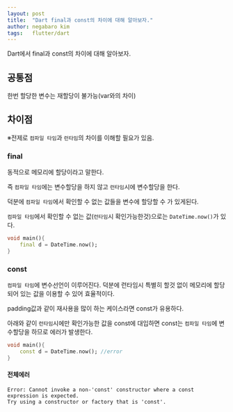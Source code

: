 ```yaml
---
layout: post
title:  "Dart final과 const의 차이에 대해 알아보자."
author: negabaro kim
tags:	flutter/dart
---
```


Dart에서 final과 const의 차이에 대해 알아보자.


## 공통점

한번 할당한 변수는 재할당이 불가능(var와의 차이)

## 차이점

※전제로 `컴파일 타임`과 `런타임`의 차이를 이해할 필요가 있음.

### final

동적으로 메모리에 할당이라고 말한다.

즉 `컴파일 타임`에는 변수할당을 하지 않고 `런타임`시에 변수할당을 한다.

덕분에 `컴파일 타임`에서 확인할 수 없는 값들을 변수에 할당할 수 가 있게된다.


`컴파일 타임`에서 확인할 수 없는 값(`런타임`시 확인가능한것)으로는 `DateTime.now()`가 있다.

```dart
void main(){
    final d = DateTime.now();
}
```



### const

`컴파일 타임`에 변수선언이 이루어진다. 덕분에 런타임시 특별히 할것 없이 메모리에 할당되어 있는 값을 이용할 수 있어 효율적이다.

padding값과 같이 재사용을 많이 하는 케이스라면 const가 유용하다.


아래와 같이 `런타임`시에만 확인가능한 값을 const에 대입하면 const는 `컴파일 타임`에 변수할당을 하므로 에러가 발생한다.

```dart
void main(){
    const d = DateTime.now(); //error
}
```

#### 전체에러

```
Error: Cannot invoke a non-'const' constructor where a const expression is expected.
Try using a constructor or factory that is 'const'.
```